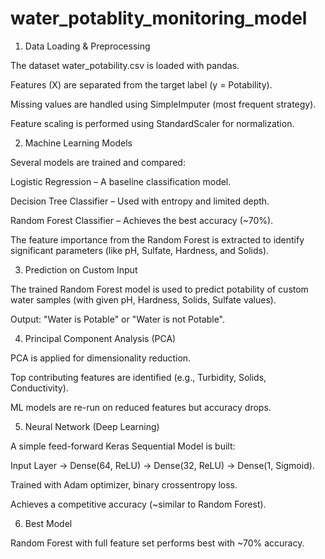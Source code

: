 # water_potablity_monitoring_model
1. Data Loading & Preprocessing

The dataset water_potability.csv is loaded with pandas.

Features (X) are separated from the target label (y = Potability).

Missing values are handled using SimpleImputer (most frequent strategy).

Feature scaling is performed using StandardScaler for normalization.

2. Machine Learning Models

Several models are trained and compared:

Logistic Regression – A baseline classification model.

Decision Tree Classifier – Used with entropy and limited depth.

Random Forest Classifier – Achieves the best accuracy (~70%).

The feature importance from the Random Forest is extracted to identify significant parameters (like pH, Sulfate, Hardness, and Solids).

3. Prediction on Custom Input

The trained Random Forest model is used to predict potability of custom water samples (with given pH, Hardness, Solids, Sulfate values).

Output: "Water is Potable" or "Water is not Potable".

4. Principal Component Analysis (PCA)

PCA is applied for dimensionality reduction.

Top contributing features are identified (e.g., Turbidity, Solids, Conductivity).

ML models are re-run on reduced features but accuracy drops.

5. Neural Network (Deep Learning)

A simple feed-forward Keras Sequential Model is built:

Input Layer → Dense(64, ReLU) → Dense(32, ReLU) → Dense(1, Sigmoid).

Trained with Adam optimizer, binary crossentropy loss.

Achieves a competitive accuracy (~similar to Random Forest).

6. Best Model

Random Forest with full feature set performs best with ~70% accuracy.
